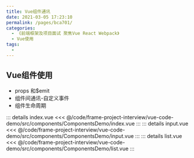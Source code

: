 ```yaml
---
title: Vue组件通讯
date: 2021-03-05 17:23:10
permalink: /pages/bca701/
categories:
  - 《前端框架及项目面试 聚焦Vue React Webpack》
  - Vue使用
tags:
  - 
---
```


## Vue组件使用

* props 和$emit
* 组件间通讯-自定义事件
* 组件生命周期

::: details index.vue
<<< @/code/frame-project-interview/vue-code-demo/src/components/ComponentsDemo/index.vue
:::
::: details input.vue
<<< @/code/frame-project-interview/vue-code-demo/src/components/ComponentsDemo/input.vue
:::
::: details list.vue
<<< @/code/frame-project-interview/vue-code-demo/src/components/ComponentsDemo/list.vue
:::
